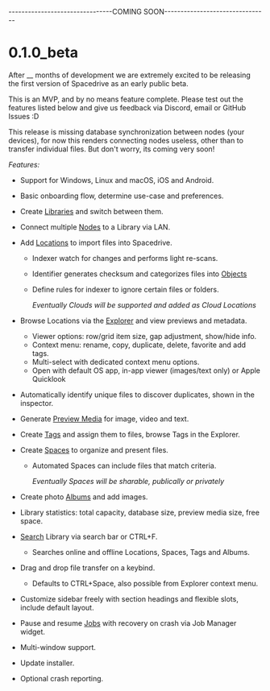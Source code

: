 --------------------------------COMING SOON--------------------------------

# 0.1.0_beta

After __ months of development we are extremely excited to be releasing the first version of Spacedrive as an early public beta.

This is an MVP, and by no means feature complete. Please test out the features listed below and give us feedback via Discord, email or GitHub Issues :D

This release is missing database synchronization between nodes (your devices), for now this renders connecting nodes useless, other than to transfer individual files. But don't worry, its coming very soon!

*Features:*

- Support for Windows, Linux and macOS, iOS and Android.

- Basic onboarding flow, determine use-case and preferences.

- Create [Libraries](../architecture/libraries.md) and switch between them.

- Connect multiple [Nodes](../architecture/nodes.md) to a Library via LAN.

- Add [Locations](../architecture/locations.md) to import files into Spacedrive.
  - Indexer watch for changes and performs light re-scans.
  
  - Identifier generates checksum and categorizes files into [Objects]()
  
  - Define rules for indexer to ignore certain files or folders.
  
    *Eventually Clouds will be supported and added as Cloud Locations*
  
- Browse Locations via the [Explorer](../architecture/explorer.md) and view previews and metadata.
  - Viewer options: row/grid item size, gap adjustment, show/hide info.
  - Context menu: rename, copy, duplicate, delete, favorite and add tags.
  - Multi-select with dedicated context menu options.
  - Open with default OS app, in-app viewer (images/text only) or Apple Quicklook
  
- Automatically identify unique files to discover duplicates, shown in the inspector.

- Generate [Preview Media](../architecture/preview-media.md) for image, video and text.

- Create [Tags](../architecture/tags.md) and assign them to files, browse Tags in the Explorer.

- Create [Spaces](../architecture/spaces.md) to organize and present files.

  - Automated Spaces can include files that match criteria.

    *Eventually Spaces will be sharable, publically or privately*

- Create photo [Albums](../architecture/albums.md) and add images.

- Library statistics: total capacity, database size, preview media size, free space.

- [Search](../architecture/search.md) Library via search bar or CTRL+F.

  - Searches online and offline Locations, Spaces, Tags and Albums.

- Drag and drop file transfer on a keybind.

  - Defaults to CTRL+Space, also possible from Explorer context menu.

- Customize sidebar freely with section headings and flexible slots, include default layout.

- Pause and resume [Jobs](../architecture/jobs.md) with recovery on crash via Job Manager widget.

- Multi-window support.

- Update installer.

- Optional crash reporting.